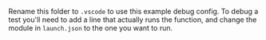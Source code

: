 Rename this folder to `.vscode` to use this example debug config. To debug a test you'll need to add a line that actually runs the function, and change the module in `launch.json` to the one you want to run.